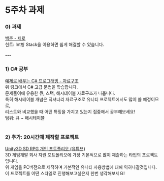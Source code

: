 # 5주차 과제

### 0) 과제
<a href="http://www.csharpstudy.com/CSharp/CSharp-Intro.aspx">
백준 - 제로</a>
<br>
힌트: Int형 Stack을 이용하면 쉽게 해결할 수 있습니다.
<br><br>
---

### 1) C# 공부
<a href="http://www.csharpstudy.com/DS/array.aspx">
예제로 배우는 C# 프로그래밍 - 자료구조</a><br>
위 링크에서 C# 고급 문법을 학습합니다.<br>
문제풀이에 유용한 큐, 스택, 해시테이블 자료구조가 나옵니다.<br>
특히 해시테이블 개념은 딕셔너리 자료구조로 유니티 프로젝트에서도 많이 쓸 예정이므로,<br>
리스트와 비교했을 때 어떤 특징을 가지고 있는지 집중해서 공부해보세요!<br>
범위: 큐 ~ 해시테이블<br><br>


### 2) 추가: 20시간때 제작할 프로젝트
<a href="https://www.youtube.com/watch?v=WDlz4JK-u1I"> Unity3D SD RPG 개인 포트폴리오
(유튜브)</a><br>
3D 게임개발 회사 지원 포트폴리오에 가장 기본적으로 많이 제출하는 타입의 프로젝트입니다.<br>
위 게임을 PC버전으로 제작하며 기본적인 유니티 사용방법에 대해 익혀나갈것입니다.<br>
이 프로젝트를 어떤 스타일로 진행해보고싶은지 한번 생각해보세요!
